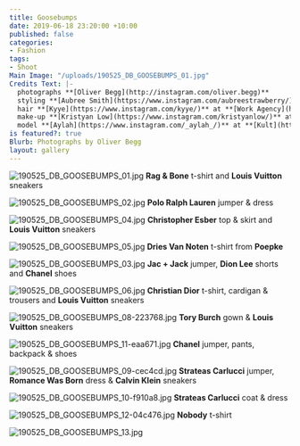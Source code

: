```yaml
---
title: Goosebumps
date: 2019-06-18 23:20:00 +10:00
published: false
categories:
- Fashion
tags:
- Shoot
Main Image: "/uploads/190525_DB_GOOSEBUMPS_01.jpg"
Credits Text: |-
  photographs **[Oliver Begg](http://instagram.com/oliver.begg)**
  styling **[Aubree Smith](https://www.instagram.com/aubreestrawberry/)**
  hair **[Kyye](https://www.instagram.com/kyye/)** at **[Work Agency](https://www.instagram.com/workagency/)**
  make-up **[Kristyan Low](https://www.instagram.com/kristyanlow/)** at **[DLM](https://www.instagram.com/DLM_AU/)**
  model **[Aylah](https://www.instagram.com/_aylah_/)** at **[Kult](https://www.instagram.com/kultaustralia/)**
is featured?: true
Blurb: Photographs by Oliver Begg
layout: gallery
---
```


![190525_DB_GOOSEBUMPS_01.jpg](/uploads/190525_DB_GOOSEBUMPS_01.jpg)
**Rag & Bone** t-shirt and **Louis Vuitton** sneakers

![190525_DB_GOOSEBUMPS_02.jpg](/uploads/190525_DB_GOOSEBUMPS_02.jpg)
**Polo Ralph Lauren** jumper & dress

![190525_DB_GOOSEBUMPS_04.jpg](/uploads/190525_DB_GOOSEBUMPS_04.jpg)
**Christopher Esber** top & skirt and **Louis Vuitton** sneakers

![190525_DB_GOOSEBUMPS_05.jpg](/uploads/190525_DB_GOOSEBUMPS_05.jpg)
**Dries Van Noten** t-shirt from **Poepke**

![190525_DB_GOOSEBUMPS_03.jpg](/uploads/190525_DB_GOOSEBUMPS_03.jpg)
**Jac + Jack** jumper, **Dion Lee** shorts and **Chanel** shoes

![190525_DB_GOOSEBUMPS_06.jpg](/uploads/190525_DB_GOOSEBUMPS_06.jpg)
**Christian Dior** t-shirt, cardigan & trousers and **Louis Vuitton** sneakers

![190525_DB_GOOSEBUMPS_08-223768.jpg](/uploads/190525_DB_GOOSEBUMPS_08-223768.jpg)
**Tory Burch** gown & **Louis Vuitton** sneakers

![190525_DB_GOOSEBUMPS_11-eaa671.jpg](/uploads/190525_DB_GOOSEBUMPS_11-eaa671.jpg)
**Chanel** jumper, pants, backpack & shoes

![190525_DB_GOOSEBUMPS_09-cec4cd.jpg](/uploads/190525_DB_GOOSEBUMPS_09-cec4cd.jpg)
**Strateas Carlucci** jumper, **Romance Was Born** dress & **Calvin Klein** sneakers

![190525_DB_GOOSEBUMPS_10-f910a8.jpg](/uploads/190525_DB_GOOSEBUMPS_10-f910a8.jpg)
**Strateas Carlucci** coat & dress

![190525_DB_GOOSEBUMPS_12-04c476.jpg](/uploads/190525_DB_GOOSEBUMPS_12-04c476.jpg)
**Nobody** t-shirt

![190525_DB_GOOSEBUMPS_13.jpg](/uploads/190525_DB_GOOSEBUMPS_13.jpg)

